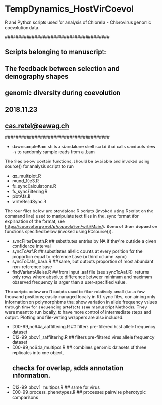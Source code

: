 # TempDynamics_HostVirCoevol
R and Python scripts used for analysis of Chlorella - Chlorovirus genomic coevolution data. 

#######################################
## Scripts belonging to manuscript: 
## The feedback between selection and demography shapes
## genomic diversity during coevolution
## 2018.11.23
## cas.retel@eawag.ch
#######################################

- downsampleBam.sh is a standalone shell script that calls
  samtools view -s to randomly sample reads from a .bam

The files below contain functions, should be available and invoked using source() for analysis
scripts to run. 
- gg_multiplot.R
- round_10e3.R
- fs_syncCalculations.R
- fs_syncFiltering.R
- plotAfs.R
- writeReadSync.R

The four files below are standalone R scripts (invoked using Rscript on the command line)
used to manipulate text files in the .sync format (for explanation of the format, see 
https://sourceforge.net/p/popoolation/wiki/Main/). Some of them depend on functions specified 
below (invoked using R::source()). 
- syncFilterDepth.R  ## substitutes entries by NA if they're outside a given confidence interval
- syncToAaf.R ## substitutes allelic counts at every position for the proportion equal 
    to reference base (= third column .sync)
- syncToDafs_bash.R  ## same, but outputs proportion of most abundant non-reference base
- findVariantAlleles.R  ## from input .aaf file (see syncToAaf.R), returns only rows where 
    absolute difference between minimum and maximum observed frequency is larger than a 
    user-specified value. 

The scripts below are R scripts used to filter relatively small (i.e. a few thousand positions; 
easily managed locally in R) .sync files, containing only information on polymorphisms that show 
variation in allele frequency values through time for sequencing artefacts (see manuscript Methods). 
They were meant to run locally, to have more control of intermediate steps and output. Plotting and 
file-writing wrappers are also included. 
- D00-99_nc64a_aaffiltering.R  ## filters pre-filtered host allele frequency dataset
- D12-99_pbcv1_aaffiltering.R  ## filters pre-filtered virus allele frequency dataset
- D00-99_nc64a_multipos.R	 ## combines genomic datasets of three replicates into one object, 
  ## checks for overlap, adds annotation information. 
- D12-99_pbcv1_multipos.R  ## same for virus
- D00-99_process_phenotypes.R  ## processes pairwise phenotypic comparisons

